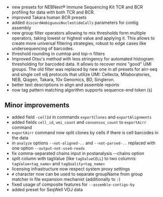 - new presets for NEBNext® Immune Sequencing Kit TCR and BCR profiling for data with both TCR and BCR.
- improved Takara human BCR presets
- added `discardAmbiguousNucleotideCalls` parameters for contig assembly
- new group filter operators allowing to mix thresholds form multiple operators, taking lowest or highest value and
  applying it. This allows to create more universal filtering strategies, robust to edge cases like undersequencing of
  barcodes.
- threshold rounding in cumtop and top-n filters
- Improved Otsu's method with less stringency for automated histogram thresholding for barcoded data. It allows to
  recover more "good" UMI groups. The old filter was replaced by new one in all presets for airr-seq and single cell vdj
  protocols that utilize UMI: Cellecta, Milaboratories, NEB, Qiagen, Takara, 10x Genomics, BD, Singleron.
- better text descriptions in align and assemble reports
- now tag pattern matching algorithm supports sequence-end token (`$`)

## Minor improvements

- added field `-cellId` in commands `exportClones` and `exportAlignments`
- added fields `cell_id`, `umi_count` and `consensus_count` to `exportAirr` command
- `exportAirr` command now split clones by cells if there is cell barcodes in the data
- in `analyze` options `--not-aligned-..` and `--not-parsed-..` replaced with one option `--output-not-used-reads`
- fix comma-separated chains input in postanalysis --chains option
- split column with tagValue (like `tagValueCELL`) to two columns: `tagValue<tag_name>` and `tagQuality<tag_name>`
- licensing infrastructure now respect system proxy settings
- `#` character now can be used to separate groupName from group matcher in file expansion mechanist (additionally
  to `:`)
- fixed usage of composite features for `--assemble-contigs-by`
- added preset for SeqWell VDJ data